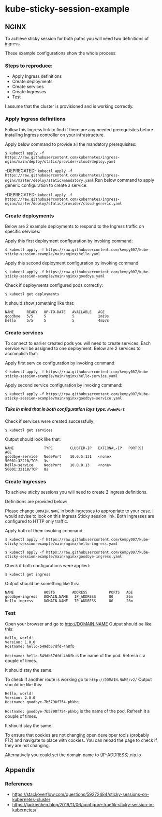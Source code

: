 # kube-sticky-session-example

## NGINX

To achieve sticky session for both paths you will need two definitions of ingress.

These example configurations show the whole process:

### Steps to reproduce:

- Apply Ingress definitions
- Create deployments
- Create services
- Create Ingresses
- Test

I assume that the cluster is provisioned and is working correctly.

### Apply Ingress definitions
Follow this Ingress link to find if there are any needed prerequisites before installing Ingress controller on your infrastructure.

Apply below command to provide all the mandatory prerequisites:

`$ kubectl apply -f https://raw.githubusercontent.com/kubernetes/ingress-nginx/main/deploy/static/provider/cloud/deploy.yaml`

-DEPRECATED- `kubectl apply -f https://raw.githubusercontent.com/kubernetes/ingress-nginx/master/deploy/static/mandatory.yaml`
Run below command to apply generic configuration to create a service:

-DEPRECATED- `kubectl apply -f https://raw.githubusercontent.com/kubernetes/ingress-nginx/master/deploy/static/provider/cloud-generic.yaml`

### Create deployments
Below are 2 example deployments to respond to the Ingress traffic on specific services:

Apply this first deployment configuration by invoking command:

`$ kubectl apply -f https://raw.githubusercontent.com/kempy007/kube-sticky-session-example/main/nginx/hello.yaml`

Apply this second deployment configuration by invoking command:

`$ kubectl apply -f https://raw.githubusercontent.com/kempy007/kube-sticky-session-example/main/nginx/goodbye.yaml`

Check if deployments configured pods correctly:

`$ kubectl get deployments`

It should show something like that:

```
NAME      READY   UP-TO-DATE   AVAILABLE   AGE
goodbye   5/5     5            5           2m19s
hello     5/5     5            5           4m57s
```

### Create services
To connect to earlier created pods you will need to create services. Each service will be assigned to one deployment. Below are 2 services to accomplish that:

Apply first service configuration by invoking command:

`$ kubectl apply -f https://raw.githubusercontent.com/kempy007/kube-sticky-session-example/main/nginx/hello-service.yaml`

Apply second service configuration by invoking command:

`$ kubectl apply -f https://raw.githubusercontent.com/kempy007/kube-sticky-session-example/main/nginx/goodbye-service.yaml`

##### Take in mind that in both configuration lays type: `NodePort`

Check if services were created successfully:

`$ kubectl get services`

Output should look like that:

```
NAME              TYPE        CLUSTER-IP   EXTERNAL-IP   PORT(S)           AGE
goodbye-service   NodePort    10.0.5.131   <none>        50001:32210/TCP   3s
hello-service     NodePort    10.0.8.13    <none>        50001:32118/TCP   8s
```
  
### Create Ingresses
  
To achieve sticky sessions you will need to create 2 ingress definitions.

Definitions are provided below:

Please change `DOMAIN.NAME` in both ingresses to appropriate to your case. I would advise to look on this Ingress Sticky session link. Both Ingresses are configured to HTTP only traffic.

Apply both of them invoking command:

`$ kubectl apply -f https://raw.githubusercontent.com/kempy007/kube-sticky-session-example/main/nginx/hello-ingress.yaml`

`$ kubectl apply -f https://raw.githubusercontent.com/kempy007/kube-sticky-session-example/main/nginx/goodbye-ingress.yaml`

Check if both configurations were applied:

`$ kubectl get ingress`

Output should be something like this:

```
NAME              HOSTS        ADDRESS          PORTS   AGE
goodbye-ingress   DOMAIN.NAME   IP_ADDRESS      80      26m
hello-ingress     DOMAIN.NAME   IP_ADDRESS      80      26m
```  

### Test

Open your browser and go to http://DOMAIN.NAME Output should be like this:

```
Hello, world!
Version: 1.0.0
Hostname: hello-549db57dfd-4h8fb
```
  
`Hostname: hello-549db57dfd-4h8fb` is the name of the pod. Refresh it a couple of times.

It should stay the same.

To check if another route is working go to `http://DOMAIN.NAME/v2/` Output should be like this:

```  
Hello, world!
Version: 2.0.0
Hostname: goodbye-7b5798f754-pbkbg
```
  
`Hostname: goodbye-7b5798f754-pbkbg` is the name of the pod. Refresh it a couple of times.

It should stay the same.

To ensure that cookies are not changing open developer tools (probably F12) and navigate to place with cookies. You can reload the page to check if they are not changing.
  
Alternatively you could set the domain name to {IP-ADDRESS}.nip.io
  

## Appendix

### References

- https://stackoverflow.com/questions/59272484/sticky-sessions-on-kubernetes-cluster
- https://jackiechen.blog/2019/11/06/configure-traefik-sticky-session-in-kubernetes/
